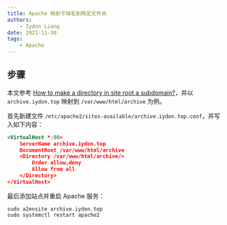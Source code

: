 ```yaml
---
title: Apache 映射子域名到特定文件夹
authors:
    - Iydon Liang
date: 2021-11-30
tags:
    - Apache
---
```


## 步骤
本文参考 [How to make a directory in site root a subdomain?](https://serverfault.com/questions/245860/how-to-make-a-directory-in-site-root-a-subdomain)，并以 `archive.iydon.top` 映射到 `/var/www/html/archive` 为例。

首先新建文件 `/etc/apache2/sites-available/archive.iydon.top.conf`，并写入如下内容：
```xml
<VirtualHost *:80>
    ServerName archive.iydon.top
    DocumentRoot /var/www/html/archive
    <Directory /var/www/html/archive/>
        Order allow,deny
        Allow from all
    </Directory>
</VirtualHost>
```

最后添加站点并重启 Apache 服务：
```shell
sudo a2ensite archive.iydon.top
sudo systemctl restart apache2
```
